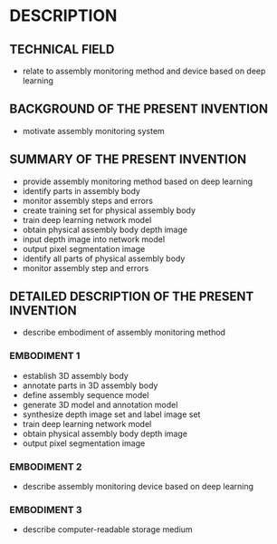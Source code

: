# DESCRIPTION

## TECHNICAL FIELD

- relate to assembly monitoring method and device based on deep learning

## BACKGROUND OF THE PRESENT INVENTION

- motivate assembly monitoring system

## SUMMARY OF THE PRESENT INVENTION

- provide assembly monitoring method based on deep learning
- identify parts in assembly body
- monitor assembly steps and errors
- create training set for physical assembly body
- train deep learning network model
- obtain physical assembly body depth image
- input depth image into network model
- output pixel segmentation image
- identify all parts of physical assembly body
- monitor assembly step and errors

## DETAILED DESCRIPTION OF THE PRESENT INVENTION

- describe embodiment of assembly monitoring method

### EMBODIMENT 1

- establish 3D assembly body
- annotate parts in 3D assembly body
- define assembly sequence model
- generate 3D model and annotation model
- synthesize depth image set and label image set
- train deep learning network model
- obtain physical assembly body depth image
- output pixel segmentation image

### EMBODIMENT 2

- describe assembly monitoring device based on deep learning

### EMBODIMENT 3

- describe computer-readable storage medium

